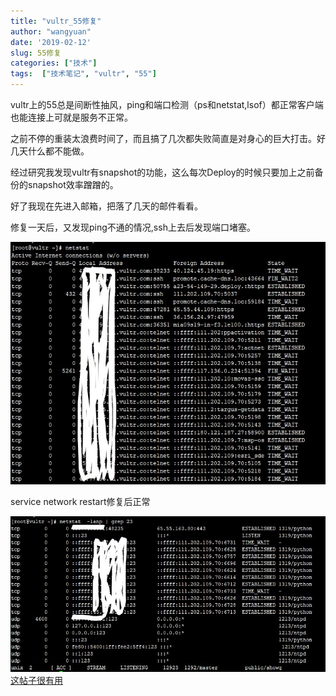 ```yaml
---
title: "vultr_55修复"
author: "wangyuan"
date: '2019-02-12'
slug: 55修复
categories: ["技术"]
tags:  ["技术笔记", "vultr", "55"]
---
```


vultr上的55总是间断性抽风，ping和端口检测（ps和netstat,lsof）都正常客户端也能连接上可就是服务不正常。

之前不停的重装太浪费时间了，而且搞了几次都失败简直是对身心的巨大打击。好几天什么都不能做。

经过研究我发现vultr有snapshot的功能，这么每次Deploy的时候只要加上之前备份的snapshot效率蹭蹭的。

好了我现在先进入邮箱，把落了几天的邮件看看。

修复一天后，又发现ping不通的情况,ssh上去后发现端口堵塞。

![有问题](https://raw.githubusercontent.com/reticentfat/wangyuanfrank.com/master/static/images/%E6%9C%89%E9%97%AE%E9%A2%98.jpg)

service network restart修复后正常

![正常](https://raw.githubusercontent.com/reticentfat/wangyuanfrank.com/master/static/images/Inked%E6%AD%A3%E5%B8%B8_LI.jpg)
[这帖子很有用](https://github.com/shadowsocks/shadowsocks/issues/133)

